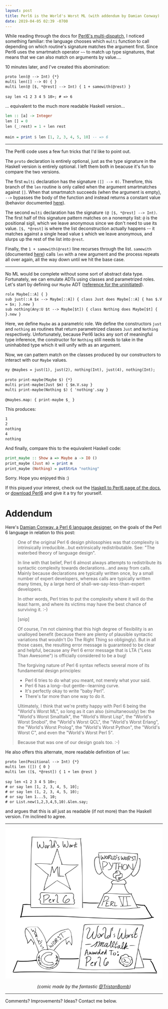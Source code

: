```yaml
---
layout: post
title: Perl6 is the World's Worst ML (with addendum by Damian Conway)
date: 2019-04-05 02:39 -0700
---
```


While reading through the docs for [Perl6's multi-dispatch](https://docs.perl6.org/language/functions#Multi-dispatch), I noticed something familiar: the language chooses which `multi` function to call depending on which routine's signature matches the argument first. Since Perl6 uses the smartmatch operator `~~` to match up type signatures, that means that we can also match on arguments by value....

10 minutes later, and I've created this abomination:

```perl6
proto len(@ --> Int) {*}
multi len([] --> 0) { }
multi len(@ [$, *@rest] --> Int) { 1 + samewith(@rest) }

say len <1 2 3 4 5 10>; # => 6
```

... equivalent to the much more readable Haskell version... 

```haskell
len :: [a] -> Integer
len [] = 0
len (_:rest) = 1 + len rest

main = print $ len [1, 2, 3, 4, 5, 10] -- => 6
```

---

The Perl6 code uses a few fun tricks that I'd like to point out. 

The `proto` declaration is entirely optional, just as the type signature in the Haskell version is entirely optional. I left them both in beacuse it's fun to compare the two versions.

The first `multi` declaration has the signature `([] --> 0)`. Therefore, this branch of the `len` routine is only called when the argument smartmatches against `[]`. When that smartmatch succeeds (when the argument is empty), `-->` bypasses the body of the function and instead returns a constant value (behavior documented [here](https://docs.perl6.org/type/Signature#index-entry---%3E "< --> > documentation")).

The second `multi` declaration has the signature `(@ [$, *@rest] --> Int)`. The first half of this signature pattern matches on a nonempty list: `@` is the positional sigil, which we leave anonymous since we don't need to use its value. `[$, *@rest]` is where the list deconstruction actually happens -- it matches against a single head value `$` which we leave anonymous, and slurps up the rest of the list into `@rest`.

Finally, the `1 + samewith(@rest)` line recurses through the list. `samewith` (documented [here](https://docs.perl6.org/language/functions#index-entry-dispatch_samewith "samewith documentation")) calls `len` with a new argument and the process repeats all over again, all the way down until we hit the base case.

---

No ML would be complete without some sort of abstract data type. Fortunately, we can emulate ADTs using classes and parametrized roles. Let's start by defining our `Maybe` ADT ([reference for the uninitiated](https://en.wikibooks.org/wiki/Haskell/Understanding_monads/Maybe "Haskell Maybe monad")).

```perl6
role Maybe[::A] { }
sub just(::A $x --> Maybe[::A]) { class Just does Maybe[::A] { has $.V = $x; }.new }
sub nothing(Any:U $t --> Maybe[$t]) { class Nothing does Maybe[$t] { }.new }
```

Here, we define `Maybe` as a parametric role. We define the constructors `just` and `nothing` as routines that return parametrized classes `Just` and `Nothing` respectively. Unfortunately, because Perl6 lacks any sort of meaningful type inference, the constructor for `Nothing` still needs to take in the uninhabited type which it will unify with as an argument.

Now, we can pattern match on the classes produced by our constructors to interact with our `Maybe` values.

```perl6
my @maybes = just(1), just(2), nothing(Int), just(4), nothing(Int);

proto print-maybe(Maybe $) {*}
multi print-maybe(Just $m) { $m.V.say }
multi print-maybe(Nothing $) { 'nothing'.say }

@maybes.map: { print-maybe $_ }
```

This produces:

```
1
2
nothing
4
nothing
```

And finally, compare this to the equivalent Haskell code:

```haskell
print_maybe :: Show a => Maybe a -> IO ()
print_maybe (Just m) = print m
print_maybe (Nothing) = putStrLn "nothing"
```

Sorry. Hope you enjoyed this :)

If this piqued your interest, check out the [Haskell to Perl6 page of the docs](https://docs.perl6.org/language/haskell-to-p6 "Haskell to Perl6"), or [download Perl6](https://perl6.org/ "Download Perl6") and give it a try for yourself.

# Addendum

Here's [Damian Conway, a Perl 6 language designer](http://damian.conway.org/About_us/Bio_formal.html), on the goals of the Perl 6 language in relation to this post:

> One of the original Perl 6 design philosophies was that complexity
> is intrinsically irreducible...but extrinsically redistributable.
> See: "The waterbed theory of language design".
>
> In line with that belief, Perl 6 almost always attempts to redistribute
> its syntactic complexity towards declarations...and away from calls.
> Mainly because declarations are typically written once, by a small
> number of expert developers, whereas calls are typically written many
> times, by a large herd of shall-we-say-less-than-expert developers.
>
> In other words, Perl tries to put the complexity where it will do
> the least harm, and where its victims may have the best chance
> of surviving it. :-)
>
> [snip]
>
> Of course, I'm not claiming that this high degree of flexibility is an
> unalloyed benefit (because there are plenty of plausible syntactic
> variations that wouldn't Do The Right Thing so obligingly).
> But in all those cases, the resulting error message is guaranteed to
> be clear and helpful, because any Perl 6 error message that is LTA
> ("Less Than Awesome") is officially considered to be a bug!
>
> The forgiving nature of Perl 6 syntax reflects several more
> of its fundamental design principles:
>
> 	* Perl 6 tries to do what you meant, not merely what your said.
> 	* Perl 6 has a long--but gentle--learning curve.
> 	* It's perfectly okay to write "baby Perl".
> 	* There's far more than one way to do it.
>
>
> Ultimately, I think that we're pretty happy with Perl 6 being the
> "World's Worst ML", so long as it can also (simultaneously) be:
> the "World's Worst Smalltalk", the "World's Worst Lisp",
> the "World's Worst Snobol", the "World's Worst QCL",
> the "World's Worst Erlang", the "World's Worst Prolog",
> the "World's Worst Python", the "World's Worst C",
> and even the "World's Worst Perl 5".
>
> Because that was one of our design goals too. :-)

He also offers this alternate, more readable definition of `len`:

	proto len(Positional --> Int) {*}
	multi len ([]) { 0 }
	multi len ([$, *@rest]) { 1 + len @rest }
	
	say len <1 2 3 4 5 10>;
	# or say len [1, 2, 3, 4, 5, 10];
	# or say len (1, 2, 3, 4, 5, 10);
	# or say len 1...5, 10;
	# or List.new(1,2,3,4,5,10).&len.say;
	
and argues that this is all just as readable (if not more) than the Haskell version. I'm inclined to agree.

---

![We tried to find the World's Worst Prolog trophy, but it was lost under 10 layers of indirection.](/assets/imgs/perl6-is-the-worlds-worst-ml/comic.png "We tried to find the World's Worst Prolog trophy, but it was lost under 10 layers of indirection.")

<div style="width: 100%; text-align: center"><i>(comic made by the fantastic <a href="https://twitter.com/TristanBomb/">@TristanBomb</a>)</i></div>


---

Comments? Improvements? Ideas? Contact me below.
